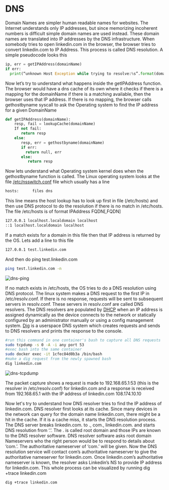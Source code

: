 # DNS
Domain Names are simpler human readable names for websites. The Internet understands only IP addresses, but since memorizing incoherent numbers is difficult simple domain names are used instead. These domain names are translated into IP addresses by the DNS infrastructure. When somebody tries to open linkedin.com in the browser, the browser tries to convert linkedin.com to IP Address. This process is called DNS resolution. A simple pseudocode looks this

```python
ip, err = getIPAddress(domainName)
if err:
  print(“unknown Host Exception while trying to resolve:%s”.format(domainName))
```

Now let’s try to understand what happens inside the getIPAddress function. The browser would have a dns cache of its own where it checks if there is a mapping for the domainName if there is a matching available, then the browser uses that IP address. If there is no mapping, the browser calls gethostbyname syscall to ask the Operating system to find the IP address for a given DomainName

```python
def getIPAddress(domainName):
    resp, fail = lookupCache(domainName)
    If not fail:
       return resp
    else:
       resp, err = gethostbyname(domainName)
       if err:
         return null, err
       else:
          return resp
```

Now lets understand what Operating system kernel does when the gethostbyname function is called. The Linux operating system looks at the file [/etc/nsswitch.conf](https://man7.org/linux/man-pages/man5/nsswitch.conf.5.html) file which usually has a line

```bash
hosts:      files dns
```

This line means the host lookup has to look up first in file (/etc/hosts) and then use DNS protocol to do the resolution if there is no match in /etc/hosts. The file /etc/hosts is of format
IPAddress FQDN[,FQDN]

```bash
127.0.0.1 localhost.localdomain localhost
::1 localhost.localdomain localhost
```

If a match exists for a domain in this file then that IP address is returned by the OS. Lets add a line to this file

```bash
127.0.0.1 test.linkedin.com
```

And then do ping test.linkedin.com

```bash
ping test.linkedin.com -n
```

![dns-ping](https://user-images.githubusercontent.com/1917513/93765030-dbd52f00-fc31-11ea-992e-d45c2423179d.gif)

If no match exists in /etc/hosts, the OS tries to do a DNS resolution using DNS protocol. The linux system makes a DNS request to the first IP in /etc/resolv.conf. If there is no response, requests will be sent to subsequent servers in resolv.conf. These servers in resolv.conf are called DNS resolvers. The DNS resolvers are populated by [DHCP](https://en.wikipedia.org/wiki/Dynamic_Host_Configuration_Protocol) when an IP address is assigned dynamically as the device connects to the network or statically configured by an administrator manually or using a config management system. 
[Dig](https://linux.die.net/man/1/dig) is a userspace DNS system which creates requests and sends to DNS resolvers and prints the response to the console.

```bash
#run this command in one container's bash to capture all DNS requests
sudo tcpdump -s 0 -A -i any port 53
#exec bash into the same container
sudo docker exec -it 1cfec84d0b3a /bin/bash
#make a dig request from the newly spawned bash
dig linkedin.com
```

![dns-tcpdump](https://user-images.githubusercontent.com/1917513/93766667-5ef78480-fc34-11ea-86c6-c0ee807829e5.gif)


The packet capture shows a request is made to 192.168.65.1:53 (this is the resolver in /etc/resolv.conf) for linkedin.com and a response is received from 192.168.65.1 with the IP address of linkedin.com 108.174.10.10

Now let's try to understand how DNS resolver tries to find the IP address of linkedin.com. DNS resolver first looks at its cache. Since many devices in the network can query for the domain name linkedin.com, there might be a hit in the cache. If it is a cache miss, it starts the DNS resolution process.
The DNS server breaks linkedin.com. to ., com., linkedin.com. and  starts DNS resolution from ‘.’. The . is called root domain and those IPs are known to the DNS resolver software. DNS resolver software asks root domain Nameservers who the right person would be to respond to details about ‘com.’. The authoritative nameserver of ‘com.’ will be given. Now the DNS resolution service will contact com’s authoritative nameserver to give the authoritative nameserver for linkedin.com. Once linkedin.com’s authoritative nameserver is known, the resolver asks Linkedin’s NS to provide IP address for linkedin.com. This whole process can be visualized by running dig +trace linkedin.com

```bash
dig +trace linkedin.com
```



